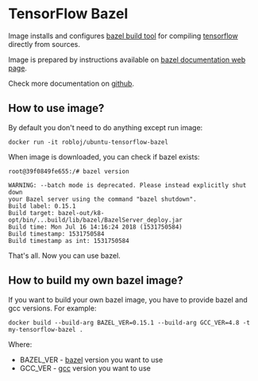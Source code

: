 # TensorFlow Bazel

Image installs and configures [bazel build tool](https://docs.bazel.build/) for compiling [tensorflow](https://www.tensorflow.org) directly from sources.

Image is prepared by instructions available on [bazel documentation web page](https://docs.bazel.build/versions/master/install-ubuntu.html#install-with-installer-ubuntu).

Check more documentation on [github](https://github.com/robertobloj/tensorflow-builder).

## How to use image?

By default you don't need to do anything except run image:

```
docker run -it robloj/ubuntu-tensorflow-bazel
```


When image is downloaded, you can check if bazel exists:

```
root@39f0849fe655:/# bazel version

WARNING: --batch mode is deprecated. Please instead explicitly shut down
your Bazel server using the command "bazel shutdown".
Build label: 0.15.1
Build target: bazel-out/k8-opt/bin/...build/lib/bazel/BazelServer_deploy.jar
Build time: Mon Jul 16 14:16:24 2018 (1531750584)
Build timestamp: 1531750584
Build timestamp as int: 1531750584
```


That's all. Now you can use bazel.

## How to build my own bazel image?

If you want to build your own bazel image, you have to provide bazel and gcc
versions. For example:

```
docker build --build-arg BAZEL_VER=0.15.1 --build-arg GCC_VER=4.8 -t my-tensorflow-bazel .
```


Where:

- BAZEL_VER - [bazel](https://docs.bazel.build/) version you want to use
- GCC_VER - [gcc](https://gcc.gnu.org/) version you want to use
